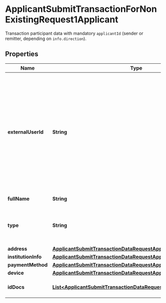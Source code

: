 

# ApplicantSubmitTransactionForNonExistingRequest1Applicant

Transaction participant data with mandatory `applicantId` (sender or remitter, depending on `info.direction`).

## Properties

| Name | Type | Description | Notes |
|------------ | ------------- | ------------- | -------------|
|**externalUserId** | **String** | An external identifier of the transaction participant (applicant or counterparty). Each participant must have a unique identifier that must be reused during all subsequent transactions. Make sure to use the same &#x60;externalUserID&#x60; for the same counterparty or applicant. |  |
|**fullName** | **String** | Full name of the participant. |  |
|**type** | **String** | Participant entity type: &#x60;company&#x60; or &#x60;individual&#x60;. Set to &#x60;individual&#x60; by default. |  |
|**address** | [**ApplicantSubmitTransactionDataRequestApplicantAddress**](ApplicantSubmitTransactionDataRequestApplicantAddress.md) |  |  [optional] |
|**institutionInfo** | [**ApplicantSubmitTransactionDataRequestApplicantInstitutionInfo**](ApplicantSubmitTransactionDataRequestApplicantInstitutionInfo.md) |  |  [optional] |
|**paymentMethod** | [**ApplicantSubmitTransactionDataRequestApplicantPaymentMethod**](ApplicantSubmitTransactionDataRequestApplicantPaymentMethod.md) |  |  [optional] |
|**device** | [**ApplicantSubmitTransactionDataRequestApplicantDevice**](ApplicantSubmitTransactionDataRequestApplicantDevice.md) |  |  [optional] |
|**idDocs** | [**List&lt;ApplicantSubmitTransactionDataRequestApplicantIdDocsInner&gt;**](ApplicantSubmitTransactionDataRequestApplicantIdDocsInner.md) | Data about the user and their documents. |  [optional] |



